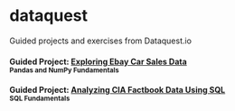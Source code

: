 # dataquest
Guided projects and exercises from Dataquest.io


#### Guided Project: [Exploring Ebay Car Sales Data](https://github.com/annalisamf/dataquest/blob/master/Pandas%20and%20NumPy%20Fundamentals/Guided%20Project_Exploring%20Ebay%20Car%20Sales%20Data/ebay_car_sales.ipynb)<br/> <sub>Pandas and NumPy Fundamentals</sub>

#### Guided Project: [Analyzing CIA Factbook Data Using SQL](https://github.com/annalisamf/dataquest/blob/master/SQL%20Fundamentals/Guided%20Project%20Analyzing%20CIA%20Factbook%20Data%20Using%20SQL/Basics.ipynb)<br/> <sub>SQL Fundamentals</sub>
